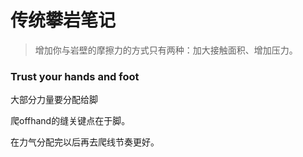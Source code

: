# 传统攀岩笔记
> 增加你与岩壁的摩擦力的方式只有两种：加大接触面积、增加压力。


### Trust your hands and foot

大部分力量要分配给脚

爬offhand的缝关键点在于脚。

在力气分配完以后再去爬线节奏更好。
